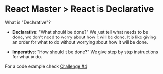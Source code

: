 # React Master > React is Declarative

What is "Declarative"?

* **Declarative**: "What should be done?"
We just tell what needs to be done,
we don't need to worry about how it will be done.
It is like giving an order for what to do without worrying about how it will be done.

* **Imperative**: "How should it be done?"
We give step by step instructions for what to do.

For a code example check [Challenge #4](/challenges/challenge-4.md)
